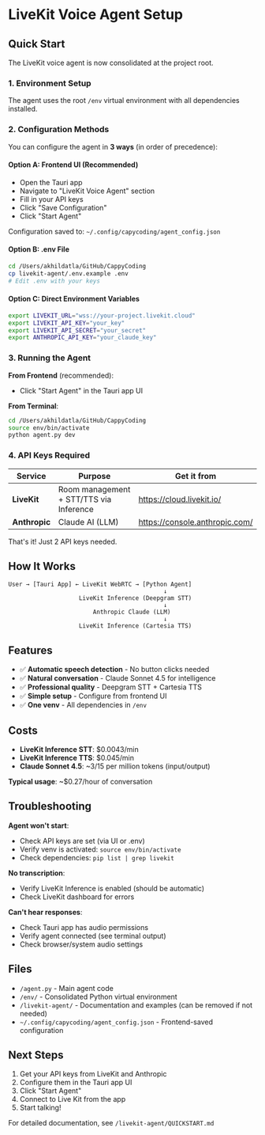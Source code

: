 # LiveKit Voice Agent Setup

## Quick Start

The LiveKit voice agent is now consolidated at the project root.

### 1. Environment Setup

The agent uses the root `/env` virtual environment with all dependencies installed.

### 2. Configuration Methods

You can configure the agent in **3 ways** (in order of precedence):

#### Option A: Frontend UI (Recommended)
- Open the Tauri app
- Navigate to "LiveKit Voice Agent" section  
- Fill in your API keys
- Click "Save Configuration"
- Click "Start Agent"

Configuration saved to: `~/.config/capycoding/agent_config.json`

#### Option B: .env File
```bash
cd /Users/akhildatla/GitHub/CappyCoding
cp livekit-agent/.env.example .env
# Edit .env with your keys
```

#### Option C: Direct Environment Variables
```bash
export LIVEKIT_URL="wss://your-project.livekit.cloud"
export LIVEKIT_API_KEY="your_key"
export LIVEKIT_API_SECRET="your_secret"
export ANTHROPIC_API_KEY="your_claude_key"
```

### 3. Running the Agent

**From Frontend** (recommended):
- Click "Start Agent" in the Tauri app UI

**From Terminal**:
```bash
cd /Users/akhildatla/GitHub/CappyCoding
source env/bin/activate
python agent.py dev
```

### 4. API Keys Required

| Service | Purpose | Get it from |
|---------|---------|-------------|
| **LiveKit** | Room management + STT/TTS via Inference | https://cloud.livekit.io/ |
| **Anthropic** | Claude AI (LLM) | https://console.anthropic.com/ |

That's it! Just 2 API keys needed.

## How It Works

```
User → [Tauri App] ← LiveKit WebRTC → [Python Agent]
                                            ↓
                    LiveKit Inference (Deepgram STT)
                                            ↓
                        Anthropic Claude (LLM)
                                            ↓
                    LiveKit Inference (Cartesia TTS)
```

## Features

- ✅ **Automatic speech detection** - No button clicks needed
- ✅ **Natural conversation** - Claude Sonnet 4.5 for intelligence
- ✅ **Professional quality** - Deepgram STT + Cartesia TTS
- ✅ **Simple setup** - Configure from frontend UI
- ✅ **One venv** - All dependencies in `/env`

## Costs

- **LiveKit Inference STT**: $0.0043/min
- **LiveKit Inference TTS**: $0.045/min  
- **Claude Sonnet 4.5**: ~$3/$15 per million tokens (input/output)

**Typical usage**: ~$0.27/hour of conversation

## Troubleshooting

**Agent won't start**:
- Check API keys are set (via UI or .env)
- Verify venv is activated: `source env/bin/activate`
- Check dependencies: `pip list | grep livekit`

**No transcription**:
- Verify LiveKit Inference is enabled (should be automatic)
- Check LiveKit dashboard for errors

**Can't hear responses**:
- Check Tauri app has audio permissions
- Verify agent connected (see terminal output)
- Check browser/system audio settings

## Files

- `/agent.py` - Main agent code
- `/env/` - Consolidated Python virtual environment
- `/livekit-agent/` - Documentation and examples (can be removed if not needed)
- `~/.config/capycoding/agent_config.json` - Frontend-saved configuration

## Next Steps

1. Get your API keys from LiveKit and Anthropic
2. Configure them in the Tauri app UI
3. Click "Start Agent"
4. Connect to Live Kit from the app
5. Start talking!

For detailed documentation, see `/livekit-agent/QUICKSTART.md`
